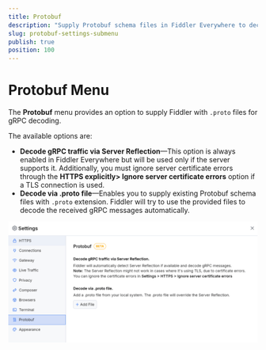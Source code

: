 ```yaml
---
title: Protobuf
description: "Supply Protobuf schema files in Fiddler Everywhere to decode received gRPC messages."
slug: protobuf-settings-submenu
publish: true
position: 100
---
```


# Protobuf Menu

The **Protobuf** menu provides an option to supply Fiddler with `.proto` files for gRPC decoding.

The available options are:

- **Decode gRPC traffic via Server Reflection**&mdash;This option is always enabled in Fiddler Everywhere but will be used only if the server supports it. Additionally, you must ignore server certificate errors through the **HTTPS explicitly> Ignore server certificate errors** option if a TLS connection is used.
- **Decode via .proto file**&mdash;Enables you to supply existing Protobuf schema files with `.proto` extension. Fiddler will try to use the provided files to decode the received gRPC messages automatically.

![Protobuf settings](./images/settings-protobuf.png)